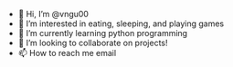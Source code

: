 - 👋 Hi, I’m @vngu00
- 👀 I’m interested in eating, sleeping, and playing games
- 🌱 I’m currently learning python programming
- 💞️ I’m looking to collaborate on projects!
- 📫 How to reach me email

<!---
vngu00/vngu00 is a ✨ special ✨ repository because its `README.md` (this file) appears on your GitHub profile.
You can click the Preview link to take a look at your changes.
--->
